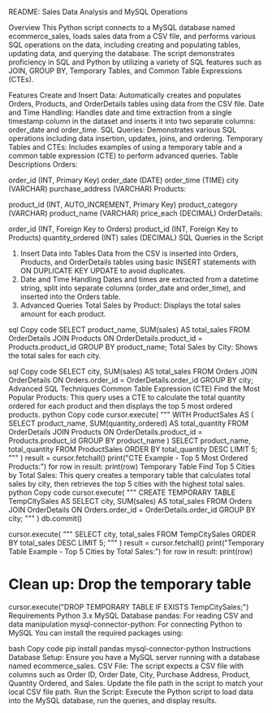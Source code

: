 README: Sales Data Analysis and MySQL Operations

Overview
This Python script connects to a MySQL database named ecommerce_sales, loads sales data from a CSV file, and performs various SQL operations on the data, including creating and populating tables, updating data, and querying the database. The script demonstrates proficiency in SQL and Python by utilizing a variety of SQL features such as JOIN, GROUP BY, Temporary Tables, and Common Table Expressions (CTEs).

Features
Create and Insert Data: Automatically creates and populates Orders, Products, and OrderDetails tables using data from the CSV file.
Date and Time Handling: Handles date and time extraction from a single timestamp column in the dataset and inserts it into two separate columns: order_date and order_time.
SQL Queries: Demonstrates various SQL operations including data insertion, updates, joins, and ordering.
Temporary Tables and CTEs: Includes examples of using a temporary table and a common table expression (CTE) to perform advanced queries.
Table Descriptions
Orders:

order_id (INT, Primary Key)
order_date (DATE)
order_time (TIME)
city (VARCHAR)
purchase_address (VARCHAR)
Products:

product_id (INT, AUTO_INCREMENT, Primary Key)
product_category (VARCHAR)
product_name (VARCHAR)
price_each (DECIMAL)
OrderDetails:

order_id (INT, Foreign Key to Orders)
product_id (INT, Foreign Key to Products)
quantity_ordered (INT)
sales (DECIMAL)
SQL Queries in the Script
1. Insert Data into Tables
Data from the CSV is inserted into Orders, Products, and OrderDetails tables using basic INSERT statements with ON DUPLICATE KEY UPDATE to avoid duplicates.
2. Date and Time Handling
Dates and times are extracted from a datetime string, split into separate columns (order_date and order_time), and inserted into the Orders table.
3. Advanced Queries
Total Sales by Product: Displays the total sales amount for each product.

sql
Copy code
SELECT product_name, SUM(sales) AS total_sales
FROM OrderDetails
JOIN Products ON OrderDetails.product_id = Products.product_id
GROUP BY product_name;
Total Sales by City: Shows the total sales for each city.

sql
Copy code
SELECT city, SUM(sales) AS total_sales
FROM Orders
JOIN OrderDetails ON Orders.order_id = OrderDetails.order_id
GROUP BY city;
Advanced SQL Techniques
Common Table Expression (CTE)
Find the Most Popular Products:
This query uses a CTE to calculate the total quantity ordered for each product and then displays the top 5 most ordered products.
python
Copy code
cursor.execute(
    """
    WITH ProductSales AS (
        SELECT product_name, SUM(quantity_ordered) AS total_quantity
        FROM OrderDetails
        JOIN Products ON OrderDetails.product_id = Products.product_id
        GROUP BY product_name
    )
    SELECT product_name, total_quantity
    FROM ProductSales
    ORDER BY total_quantity DESC
    LIMIT 5;
    """
)
result = cursor.fetchall()
print("CTE Example - Top 5 Most Ordered Products:")
for row in result:
    print(row)
Temporary Table
Find Top 5 Cities by Total Sales:
This query creates a temporary table that calculates total sales by city, then retrieves the top 5 cities with the highest total sales.
python
Copy code
cursor.execute(
    """
    CREATE TEMPORARY TABLE TempCitySales AS
    SELECT city, SUM(sales) AS total_sales
    FROM Orders
    JOIN OrderDetails ON Orders.order_id = OrderDetails.order_id
    GROUP BY city;
    """
)
db.commit()

cursor.execute(
    """
    SELECT city, total_sales
    FROM TempCitySales
    ORDER BY total_sales DESC
    LIMIT 5;
    """
)
result = cursor.fetchall()
print("Temporary Table Example - Top 5 Cities by Total Sales:")
for row in result:
    print(row)

# Clean up: Drop the temporary table
cursor.execute("DROP TEMPORARY TABLE IF EXISTS TempCitySales;")
Requirements
Python 3.x
MySQL Database
pandas: For reading CSV and data manipulation
mysql-connector-python: For connecting Python to MySQL
You can install the required packages using:

bash
Copy code
pip install pandas mysql-connector-python
Instructions
Database Setup: Ensure you have a MySQL server running with a database named ecommerce_sales.
CSV File: The script expects a CSV file with columns such as Order ID, Order Date, City, Purchase Address, Product, Quantity Ordered, and Sales. Update the file path in the script to match your local CSV file path.
Run the Script: Execute the Python script to load data into the MySQL database, run the queries, and display results.
